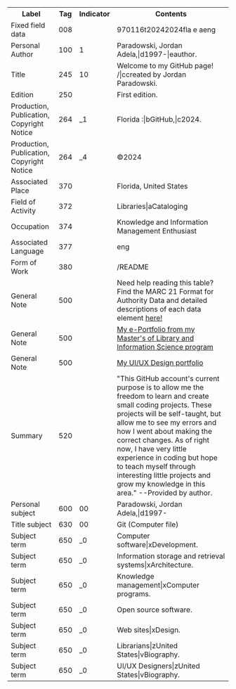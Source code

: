 <table>
  <tr>
    <th>Label</th>
    <th>Tag</th>
    <th>Indicator</th>
    <th>Contents</th>
  </tr>
  <tr>
    <td>Fixed field data</td>
    <td>008</td>
    <td></td>
    <td>970116t20242024fla e    aeng </td>
  </tr>
  <tr>
    <td>Personal Author</td>
    <td>100</td>
    <td>1</td>
    <td>Paradowski, Jordan Adela,|d1997-|eauthor.</td>
  </tr>
  <tr>
    <td>Title</td>
    <td>245</td>
    <td>10</td>
    <td>Welcome to my GitHub page! /|ccreated by Jordan Paradowski.</td>
  </tr>
  <tr>
    <td>Edition</td>
    <td>250</td>
    <td></td>
    <td>First edition.</td>
  </tr>
  <tr>
    <td>Production, Publication, Copyright Notice</td>
    <td>264</td>
    <td>_1</td>
    <td>Florida :|bGitHub,|c2024.</td>
  </tr>
  <tr>
    <td>Production, Publication, Copyright Notice</td>
    <td>264</td>
    <td>_4</td>
    <td>©2024</td>
 </tr>
 <tr>
    <td>Associated Place</td>
    <td>370</td>
    <td></td>
    <td>Florida, United States</td>
 </tr>
 <tr>
    <td>Field of Activity</td>
    <td>372</td>
    <td></td>
    <td>Libraries|aCataloging</td>
 </tr>
 <tr>
    <td>Occupation</td>
    <td>374</td>
    <td></td>
    <td>Knowledge and Information Management Enthusiast</td>
 </tr>
 <tr>
    <td>Associated Language</td>
    <td>377</td>
    <td></td>
    <td>eng</td>
  </tr>
  <tr>
    <td>Form of Work</td>
    <td>380</td>
    <td></td>
    <td>/README</td>
  </tr>
  <tr>
   <td>General Note</td>
    <td>500</td>
    <td></td>
    <td>Need help reading this table? Find the MARC 21 Format for Authority Data and detailed descriptions of each data element <a href="https://www.loc.gov/marc/authority/">here!</a>
  </tr>
  <tr>
    <td>General Note</td>
    <td>500</td>
    <td></td>
    <td><a href="https://japaradowski97.wixsite.com/jp-portfolio">My e-Portfolio from my Master's of Library and Information Science program</a></td>
  </tr>
  <tr>
    <td>General Note</td>
    <td>500</td>
    <td></td>
    <td><a href="https://xxxxxxxxxx">My UI/UX Design portfolio</a></td>
  <tr>
    <td>Summary</td>
    <td>520</td>
    <td></td>
    <td>"This GitHub account's current purpose is to allow me the freedom to learn and create small coding projects. These projects will be self-taught, but allow me to see my errors and how I went about making the correct changes. As of right now, I have very little experience in coding but hope to teach myself through interesting little projects and grow my knowledge in this area." --Provided by author.</td>
  </tr>
  <tr>
    <td>Personal subject</td>
    <td>600</td>
    <td>00</td>
    <td>Paradowski, Jordan Adela,|d1997-</td>
  </tr>
  <tr>
    <td>Title subject</td>
    <td>630</td>
    <td>00</td>
    <td>Git (Computer file)</td>
  <tr>
    <td>Subject term</td>
    <td>650</td>
    <td>_0</td>
    <td>Computer software|xDevelopment.</td>
  </tr>
  <tr>
    <td>Subject term</td>
    <td>650</td>
    <td>_0</td>
    <td>Information storage and retrieval systems|xArchitecture.</td>
  </tr>
  <tr>
    <td>Subject term</td>
    <td>650</td>
    <td>_0</td>
    <td>Knowledge management|xComputer programs.</td>
  </tr>
  <tr>
    <td>Subject term</td>
    <td>650</td>
    <td>_0</td>
    <td>Open source software.</td>
  </tr>
  <tr>
    <td>Subject term</td>
    <td>650</td>
    <td>_0</td>
    <td>Web sites|xDesign.</td>
  </tr>
  <tr>
    <td>Subject term</td>
    <td>650</td>
    <td>_0</td>
    <td>Librarians|zUnited States|vBiography.</td>
  </tr>
  <tr>
    <td>Subject term</td>
    <td>650</td>
    <td>_0</td>
    <td>UI/UX Designers|zUnited States|vBiography.</td>
  </tr>
</table>
